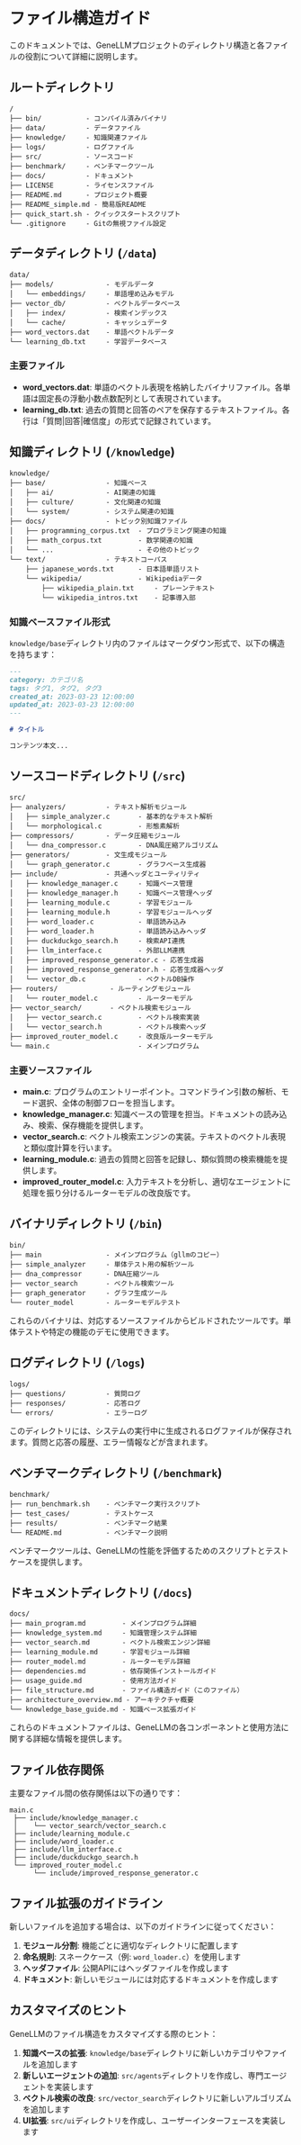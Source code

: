 # ファイル構造ガイド

このドキュメントでは、GeneLLMプロジェクトのディレクトリ構造と各ファイルの役割について詳細に説明します。

## ルートディレクトリ

```
/
├── bin/           - コンパイル済みバイナリ
├── data/          - データファイル
├── knowledge/     - 知識関連ファイル
├── logs/          - ログファイル
├── src/           - ソースコード
├── benchmark/     - ベンチマークツール
├── docs/          - ドキュメント
├── LICENSE        - ライセンスファイル
├── README.md      - プロジェクト概要
├── README_simple.md - 簡易版README
├── quick_start.sh - クイックスタートスクリプト
└── .gitignore     - Gitの無視ファイル設定
```

## データディレクトリ (`/data`)

```
data/
├── models/             - モデルデータ
│   └── embeddings/     - 単語埋め込みモデル
├── vector_db/          - ベクトルデータベース
│   ├── index/          - 検索インデックス
│   └── cache/          - キャッシュデータ
├── word_vectors.dat    - 単語ベクトルデータ
└── learning_db.txt     - 学習データベース
```

### 主要ファイル

- **word_vectors.dat**: 単語のベクトル表現を格納したバイナリファイル。各単語は固定長の浮動小数点数配列として表現されています。
- **learning_db.txt**: 過去の質問と回答のペアを保存するテキストファイル。各行は「質問|回答|確信度」の形式で記録されています。

## 知識ディレクトリ (`/knowledge`)

```
knowledge/
├── base/               - 知識ベース
│   ├── ai/             - AI関連の知識
│   ├── culture/        - 文化関連の知識
│   └── system/         - システム関連の知識
├── docs/               - トピック別知識ファイル
│   ├── programming_corpus.txt  - プログラミング関連の知識
│   ├── math_corpus.txt         - 数学関連の知識
│   └── ...                     - その他のトピック
└── text/               - テキストコーパス
    ├── japanese_words.txt      - 日本語単語リスト
    └── wikipedia/              - Wikipediaデータ
        ├── wikipedia_plain.txt     - プレーンテキスト
        └── wikipedia_intros.txt    - 記事導入部
```

### 知識ベースファイル形式

`knowledge/base`ディレクトリ内のファイルはマークダウン形式で、以下の構造を持ちます：

```markdown
---
category: カテゴリ名
tags: タグ1, タグ2, タグ3
created_at: 2023-03-23 12:00:00
updated_at: 2023-03-23 12:00:00
---

# タイトル

コンテンツ本文...
```

## ソースコードディレクトリ (`/src`)

```
src/
├── analyzers/          - テキスト解析モジュール
│   ├── simple_analyzer.c       - 基本的なテキスト解析
│   └── morphological.c         - 形態素解析
├── compressors/        - データ圧縮モジュール
│   └── dna_compressor.c        - DNA風圧縮アルゴリズム
├── generators/         - 文生成モジュール
│   └── graph_generator.c       - グラフベース生成器
├── include/            - 共通ヘッダとユーティリティ
│   ├── knowledge_manager.c     - 知識ベース管理
│   ├── knowledge_manager.h     - 知識ベース管理ヘッダ
│   ├── learning_module.c       - 学習モジュール
│   ├── learning_module.h       - 学習モジュールヘッダ
│   ├── word_loader.c           - 単語読み込み
│   ├── word_loader.h           - 単語読み込みヘッダ
│   ├── duckduckgo_search.h     - 検索API連携
│   ├── llm_interface.c         - 外部LLM連携
│   ├── improved_response_generator.c - 応答生成器
│   ├── improved_response_generator.h - 応答生成器ヘッダ
│   └── vector_db.c             - ベクトルDB操作
├── routers/             - ルーティングモジュール
│   └── router_model.c          - ルーターモデル
├── vector_search/       - ベクトル検索モジュール
│   ├── vector_search.c         - ベクトル検索実装
│   └── vector_search.h         - ベクトル検索ヘッダ
├── improved_router_model.c     - 改良版ルーターモデル
└── main.c                      - メインプログラム
```

### 主要ソースファイル

- **main.c**: プログラムのエントリーポイント。コマンドライン引数の解析、モード選択、全体の制御フローを担当します。
- **knowledge_manager.c**: 知識ベースの管理を担当。ドキュメントの読み込み、検索、保存機能を提供します。
- **vector_search.c**: ベクトル検索エンジンの実装。テキストのベクトル表現と類似度計算を行います。
- **learning_module.c**: 過去の質問と回答を記録し、類似質問の検索機能を提供します。
- **improved_router_model.c**: 入力テキストを分析し、適切なエージェントに処理を振り分けるルーターモデルの改良版です。

## バイナリディレクトリ (`/bin`)

```
bin/
├── main                - メインプログラム（gllmのコピー）
├── simple_analyzer     - 単体テスト用の解析ツール
├── dna_compressor      - DNA圧縮ツール
├── vector_search       - ベクトル検索ツール
├── graph_generator     - グラフ生成ツール
└── router_model        - ルーターモデルテスト
```

これらのバイナリは、対応するソースファイルからビルドされたツールです。単体テストや特定の機能のデモに使用できます。

## ログディレクトリ (`/logs`)

```
logs/
├── questions/          - 質問ログ
├── responses/          - 応答ログ
└── errors/             - エラーログ
```

このディレクトリには、システムの実行中に生成されるログファイルが保存されます。質問と応答の履歴、エラー情報などが含まれます。

## ベンチマークディレクトリ (`/benchmark`)

```
benchmark/
├── run_benchmark.sh    - ベンチマーク実行スクリプト
├── test_cases/         - テストケース
├── results/            - ベンチマーク結果
└── README.md           - ベンチマーク説明
```

ベンチマークツールは、GeneLLMの性能を評価するためのスクリプトとテストケースを提供します。

## ドキュメントディレクトリ (`/docs`)

```
docs/
├── main_program.md         - メインプログラム詳細
├── knowledge_system.md     - 知識管理システム詳細
├── vector_search.md        - ベクトル検索エンジン詳細
├── learning_module.md      - 学習モジュール詳細
├── router_model.md         - ルーターモデル詳細
├── dependencies.md         - 依存関係インストールガイド
├── usage_guide.md          - 使用方法ガイド
├── file_structure.md       - ファイル構造ガイド（このファイル）
├── architecture_overview.md - アーキテクチャ概要
└── knowledge_base_guide.md - 知識ベース拡張ガイド
```

これらのドキュメントファイルは、GeneLLMの各コンポーネントと使用方法に関する詳細な情報を提供します。

## ファイル依存関係

主要なファイル間の依存関係は以下の通りです：

```
main.c
 ├── include/knowledge_manager.c
 │    └── vector_search/vector_search.c
 ├── include/learning_module.c
 ├── include/word_loader.c
 ├── include/llm_interface.c
 ├── include/duckduckgo_search.h
 └── improved_router_model.c
      └── include/improved_response_generator.c
```

## ファイル拡張のガイドライン

新しいファイルを追加する場合は、以下のガイドラインに従ってください：

1. **モジュール分割**: 機能ごとに適切なディレクトリに配置します
2. **命名規則**: スネークケース（例: `word_loader.c`）を使用します
3. **ヘッダファイル**: 公開APIにはヘッダファイルを作成します
4. **ドキュメント**: 新しいモジュールには対応するドキュメントを作成します

## カスタマイズのヒント

GeneLLMのファイル構造をカスタマイズする際のヒント：

1. **知識ベースの拡張**: `knowledge/base`ディレクトリに新しいカテゴリやファイルを追加します
2. **新しいエージェントの追加**: `src/agents`ディレクトリを作成し、専門エージェントを実装します
3. **ベクトル検索の改良**: `src/vector_search`ディレクトリに新しいアルゴリズムを追加します
4. **UI拡張**: `src/ui`ディレクトリを作成し、ユーザーインターフェースを実装します